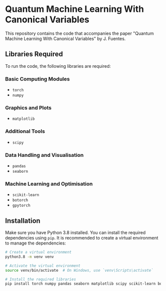 # Quantum Machine Learning With Canonical Variables

This repository contains the code that accompanies the paper "Quantum Machine Learning With Canonical Variables" by J. Fuentes.

## Libraries Required

To run the code, the following libraries are required:

### Basic Computing Modules
- `torch`
- `numpy`

### Graphics and Plots
- `matplotlib`

### Additional Tools
- `scipy`

### Data Handling and Visualisation
- `pandas`
- `seaborn`

### Machine Learning and Optimisation
- `scikit-learn`
- `botorch`
- `gpytorch`

## Installation

Make sure you have Python 3.8 installed. You can install the required dependencies using `pip`. It is recommended to create a virtual environment to manage the dependencies:

```bash
# Create a virtual environment
python3.8 -m venv venv

# Activate the virtual environment
source venv/bin/activate  # On Windows, use `venv\Scripts\activate`

# Install the required libraries
pip install torch numpy pandas seaborn matplotlib scipy scikit-learn botorch gpytorch

